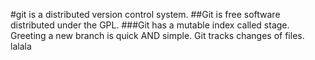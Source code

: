#git is a distributed version control system.
##Git is free software distributed under the GPL.
###Git has a mutable index called stage.
Greeting a new branch is quick AND simple.
Git tracks changes of files.
lalala
